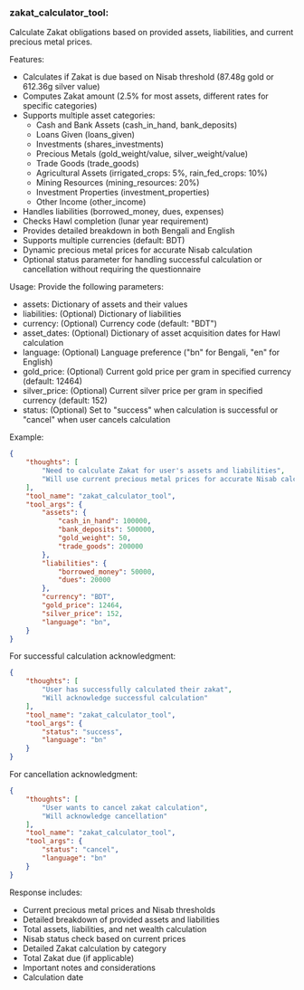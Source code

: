 ### zakat_calculator_tool:
Calculate Zakat obligations based on provided assets, liabilities, and current precious metal prices.

Features:
- Calculates if Zakat is due based on Nisab threshold (87.48g gold or 612.36g silver value)
- Computes Zakat amount (2.5% for most assets, different rates for specific categories)
- Supports multiple asset categories:
  - Cash and Bank Assets (cash_in_hand, bank_deposits)
  - Loans Given (loans_given)
  - Investments (shares_investments)
  - Precious Metals (gold_weight/value, silver_weight/value)
  - Trade Goods (trade_goods)
  - Agricultural Assets (irrigated_crops: 5%, rain_fed_crops: 10%)
  - Mining Resources (mining_resources: 20%)
  - Investment Properties (investment_properties)
  - Other Income (other_income)
- Handles liabilities (borrowed_money, dues, expenses)
- Checks Hawl completion (lunar year requirement)
- Provides detailed breakdown in both Bengali and English
- Supports multiple currencies (default: BDT)
- Dynamic precious metal prices for accurate Nisab calculation
- Optional status parameter for handling successful calculation or cancellation without requiring the questionnaire

Usage:
Provide the following parameters:
- assets: Dictionary of assets and their values
- liabilities: (Optional) Dictionary of liabilities
- currency: (Optional) Currency code (default: "BDT")
- asset_dates: (Optional) Dictionary of asset acquisition dates for Hawl calculation
- language: (Optional) Language preference ("bn" for Bengali, "en" for English)
- gold_price: (Optional) Current gold price per gram in specified currency (default: 12464)
- silver_price: (Optional) Current silver price per gram in specified currency (default: 152)
- status: (Optional) Set to "success" when calculation is successful or "cancel" when user cancels calculation

Example:
~~~json
{
    "thoughts": [
        "Need to calculate Zakat for user's assets and liabilities",
        "Will use current precious metal prices for accurate Nisab calculation"
    ],
    "tool_name": "zakat_calculator_tool",
    "tool_args": {
        "assets": {
            "cash_in_hand": 100000,
            "bank_deposits": 500000,
            "gold_weight": 50,
            "trade_goods": 200000
        },
        "liabilities": {
            "borrowed_money": 50000,
            "dues": 20000
        },
        "currency": "BDT",
        "gold_price": 12464,
        "silver_price": 152,
        "language": "bn",
    }
}
~~~

For successful calculation acknowledgment:
~~~json
{
    "thoughts": [
        "User has successfully calculated their zakat",
        "Will acknowledge successful calculation"
    ],
    "tool_name": "zakat_calculator_tool",
    "tool_args": {
        "status": "success",
        "language": "bn"
    }
}
~~~

For cancellation acknowledgment:
~~~json
{
    "thoughts": [
        "User wants to cancel zakat calculation",
        "Will acknowledge cancellation"
    ],
    "tool_name": "zakat_calculator_tool",
    "tool_args": {
        "status": "cancel",
        "language": "bn"
    }
}
~~~

Response includes:
- Current precious metal prices and Nisab thresholds
- Detailed breakdown of provided assets and liabilities
- Total assets, liabilities, and net wealth calculation
- Nisab status check based on current prices
- Detailed Zakat calculation by category
- Total Zakat due (if applicable)
- Important notes and considerations
- Calculation date
